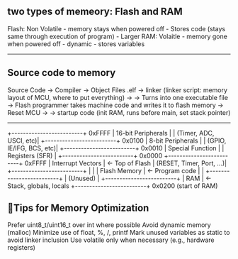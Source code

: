 
## two types of memeory: Flash and RAM 
Flash: Non Volatile 
    - memory stays when powered off
    - Stores code (stays same through execution of program)
    - Larger
RAM: Volaitle 
    - memory gone when powered off
    - dynamic
    - stores variables

---

## Source code to memory 
Source Code -> Compiler -> Object Files .elf -> linker (linker script: memory layout of MCU, where to put everything) ->
-> Turns into one executable file -> Flash programmer takes machine code and writes it to flash memory -> Reset MCU -> 
-> startup code (init RAM, runs before main, set stack pointer)

--- 


+-------------------------+ 0xFFFF
|     16-bit Peripherals  |
|  (Timer, ADC, USCI, etc)|
+-------------------------+ 0x0100
|     8-bit Peripherals   |
| (GPIO, IE/IFG, BCS, etc)|
+-------------------------+ 0x0010
|     Special Function    |
|     Registers (SFR)     |
+-------------------------+ 0x0000
+-------------------------+ 0xFFFF
|     Interrupt Vectors   | ← Top of Flash
| (RESET, Timer, Port, ...)|
+-------------------------+
|                         |
|      Flash Memory       | ← Program code
|                         |
+-------------------------+ 
|       (Unused)          |
+-------------------------+
|       RAM               | ← Stack, globals, locals
+-------------------------+ 0x0200 (start of RAM)


## **🧪Tips for Memory Optimization**
Prefer uint8_t/uint16_t over int where possible
Avoid dynamic memory (malloc)
Minimize use of float, %, /, printf
Mark unused variables as static to avoid linker inclusion
Use volatile only when necessary (e.g., hardware registers)


